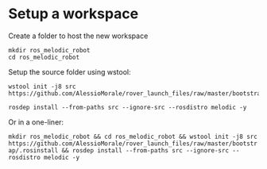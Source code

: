 # Setup a workspace
Create a folder to host the new workspace

```
mkdir ros_melodic_robot
cd ros_melodic_robot
```
Setup the source folder using wstool:
```
wstool init -j8 src https://github.com/AlessioMorale/rover_launch_files/raw/master/bootstrap/.rosinstall

rosdep install --from-paths src --ignore-src --rosdistro melodic -y
```

Or in a one-liner:

```mkdir ros_melodic_robot && cd ros_melodic_robot && wstool init -j8 src https://github.com/AlessioMorale/rover_launch_files/raw/master/bootstrap/.rosinstall && rosdep install --from-paths src --ignore-src --rosdistro melodic -y```
